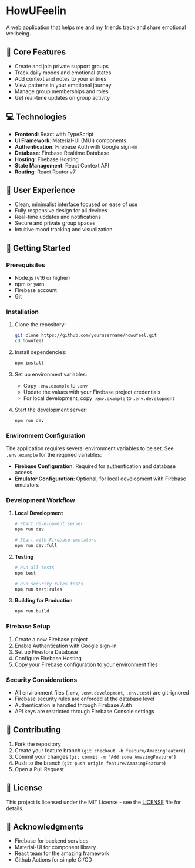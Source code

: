 # HowUFeelin

A web application that helps me and my friends track and share emotional wellbeing.

## 🌟 Core Features

- Create and join private support groups
- Track daily moods and emotional states
- Add context and notes to your entries
- View patterns in your emotional journey
- Manage group memberships and roles
- Get real-time updates on group activity

## 💻 Technologies

- **Frontend**: React with TypeScript
- **UI Framework**: Material-UI (MUI) components
- **Authentication**: Firebase Auth with Google sign-in
- **Database**: Firebase Realtime Database
- **Hosting**: Firebase Hosting
- **State Management**: React Context API
- **Routing**: React Router v7

## 🎨 User Experience

- Clean, minimalist interface focused on ease of use
- Fully responsive design for all devices
- Real-time updates and notifications
- Secure and private group spaces
- Intuitive mood tracking and visualization

## 🚀 Getting Started

### Prerequisites

- Node.js (v16 or higher)
- npm or yarn
- Firebase account
- Git

### Installation

1. Clone the repository:

   ```bash
   git clone https://github.com/yourusername/howufeel.git
   cd howufeel
   ```

2. Install dependencies:

   ```bash
   npm install
   ```

3. Set up environment variables:

   - Copy `.env.example` to `.env`
   - Update the values with your Firebase project credentials
   - For local development, copy `.env.example` to `.env.development`

4. Start the development server:
   ```bash
   npm run dev
   ```

### Environment Configuration

The application requires several environment variables to be set. See `.env.example` for the required variables:

- **Firebase Configuration**: Required for authentication and database access
- **Emulator Configuration**: Optional, for local development with Firebase emulators

### Development Workflow

1. **Local Development**

   ```bash
   # Start development server
   npm run dev

   # Start with Firebase emulators
   npm run dev:full
   ```

2. **Testing**

   ```bash
   # Run all tests
   npm test

   # Run security rules tests
   npm run test:rules
   ```

3. **Building for Production**
   ```bash
   npm run build
   ```

### Firebase Setup

1. Create a new Firebase project
2. Enable Authentication with Google sign-in
3. Set up Firestore Database
4. Configure Firebase Hosting
5. Copy your Firebase configuration to your environment files

### Security Considerations

- All environment files (`.env`, `.env.development`, `.env.test`) are git-ignored
- Firebase security rules are enforced at the database level
- Authentication is handled through Firebase Auth
- API keys are restricted through Firebase Console settings

## 📝 Contributing

1. Fork the repository
2. Create your feature branch (`git checkout -b feature/AmazingFeature`)
3. Commit your changes (`git commit -m 'Add some AmazingFeature'`)
4. Push to the branch (`git push origin feature/AmazingFeature`)
5. Open a Pull Request

## 📄 License

This project is licensed under the MIT License - see the [LICENSE](LICENSE) file for details.

## 🙏 Acknowledgments

- Firebase for backend services
- Material-UI for component library
- React team for the amazing framework
- Github Actions for simple CI/CD
